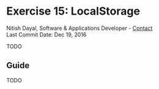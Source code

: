 # Exercise 15: LocalStorage
Nitish Dayal, Software & Applications Developer - [Contact](http://nitishdayal.me)  
Last Commit Date: Dec 19, 2016

TODO

## Guide

TODO
